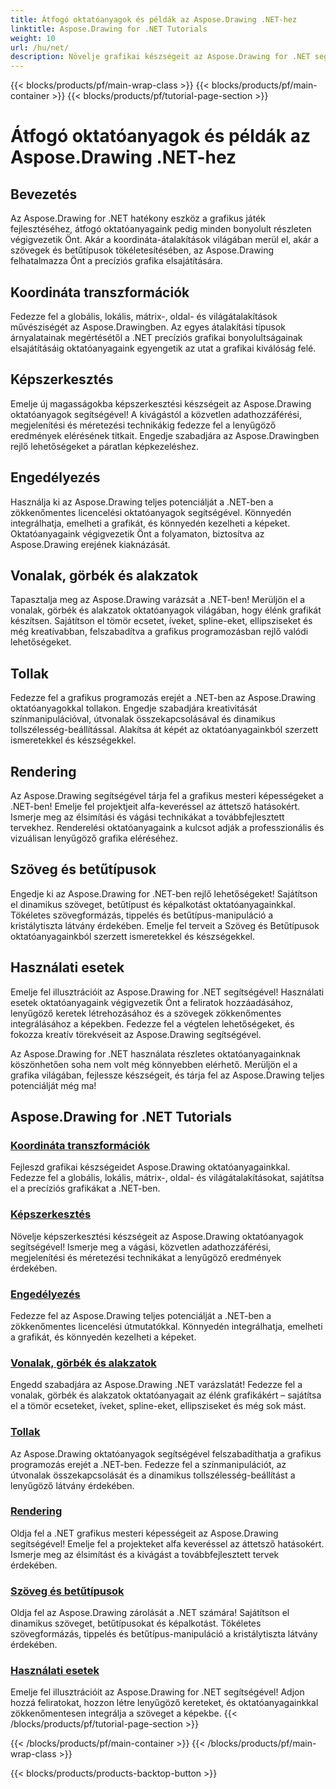 ```yaml
---
title: Átfogó oktatóanyagok és példák az Aspose.Drawing .NET-hez
linktitle: Aspose.Drawing for .NET Tutorials
weight: 10
url: /hu/net/
description: Növelje grafikai készségeit az Aspose.Drawing for .NET segítségével! A pontos koordinátatranszformációktól a dinamikus szövegekig és betűtípusokig oktatóanyagaink felszabadítják a grafikában rejlő lehetőségeket.
---
```


{{< blocks/products/pf/main-wrap-class >}}
{{< blocks/products/pf/main-container >}}
{{< blocks/products/pf/tutorial-page-section >}}

# Átfogó oktatóanyagok és példák az Aspose.Drawing .NET-hez


## Bevezetés

Az Aspose.Drawing for .NET hatékony eszköz a grafikus játék fejlesztéséhez, átfogó oktatóanyagaink pedig minden bonyolult részleten végigvezetik Önt. Akár a koordináta-átalakítások világában merül el, akár a szövegek és betűtípusok tökéletesítésében, az Aspose.Drawing felhatalmazza Önt a precíziós grafika elsajátítására.

## Koordináta transzformációk
Fedezze fel a globális, lokális, mátrix-, oldal- és világátalakítások művésziségét az Aspose.Drawingben. Az egyes átalakítási típusok árnyalatainak megértésétől a .NET precíziós grafikai bonyolultságainak elsajátításáig oktatóanyagaink egyengetik az utat a grafikai kiválóság felé.

## Képszerkesztés
Emelje új magasságokba képszerkesztési készségeit az Aspose.Drawing oktatóanyagok segítségével! A kivágástól a közvetlen adathozzáférési, megjelenítési és méretezési technikákig fedezze fel a lenyűgöző eredmények elérésének titkait. Engedje szabadjára az Aspose.Drawingben rejlő lehetőségeket a páratlan képkezeléshez.

## Engedélyezés
Használja ki az Aspose.Drawing teljes potenciálját a .NET-ben a zökkenőmentes licencelési oktatóanyagok segítségével. Könnyedén integrálhatja, emelheti a grafikát, és könnyedén kezelheti a képeket. Oktatóanyagaink végigvezetik Önt a folyamaton, biztosítva az Aspose.Drawing erejének kiaknázását.

## Vonalak, görbék és alakzatok
Tapasztalja meg az Aspose.Drawing varázsát a .NET-ben! Merüljön el a vonalak, görbék és alakzatok oktatóanyagok világában, hogy élénk grafikát készítsen. Sajátítson el tömör ecsetet, íveket, spline-eket, ellipsziseket és még kreatívabban, felszabadítva a grafikus programozásban rejlő valódi lehetőségeket.

## Tollak
Fedezze fel a grafikus programozás erejét a .NET-ben az Aspose.Drawing oktatóanyagokkal tollakon. Engedje szabadjára kreativitását színmanipulációval, útvonalak összekapcsolásával és dinamikus tollszélesség-beállítással. Alakítsa át képét az oktatóanyagainkból szerzett ismeretekkel és készségekkel.

## Rendering
Az Aspose.Drawing segítségével tárja fel a grafikus mesteri képességeket a .NET-ben! Emelje fel projektjeit alfa-keveréssel az áttetsző hatásokért. Ismerje meg az élsimítási és vágási technikákat a továbbfejlesztett tervekhez. Renderelési oktatóanyagaink a kulcsot adják a professzionális és vizuálisan lenyűgöző grafika eléréséhez.

## Szöveg és betűtípusok
Engedje ki az Aspose.Drawing for .NET-ben rejlő lehetőségeket! Sajátítson el dinamikus szöveget, betűtípust és képalkotást oktatóanyagainkkal. Tökéletes szövegformázás, tippelés és betűtípus-manipuláció a kristálytiszta látvány érdekében. Emelje fel terveit a Szöveg és Betűtípusok oktatóanyagainkból szerzett ismeretekkel és készségekkel.

## Használati esetek
Emelje fel illusztrációit az Aspose.Drawing for .NET segítségével! Használati esetek oktatóanyagaink végigvezetik Önt a feliratok hozzáadásához, lenyűgöző keretek létrehozásához és a szövegek zökkenőmentes integrálásához a képekben. Fedezze fel a végtelen lehetőségeket, és fokozza kreatív törekvéseit az Aspose.Drawing segítségével.

Az Aspose.Drawing for .NET használata részletes oktatóanyagainknak köszönhetően soha nem volt még könnyebben elérhető. Merüljön el a grafika világában, fejlessze készségeit, és tárja fel az Aspose.Drawing teljes potenciálját még ma!

## Aspose.Drawing for .NET Tutorials
### [Koordináta transzformációk](./coordinate-transformations/)
Fejleszd grafikai készségeidet Aspose.Drawing oktatóanyagainkkal. Fedezze fel a globális, lokális, mátrix-, oldal- és világátalakításokat, sajátítsa el a precíziós grafikákat a .NET-ben.
### [Képszerkesztés](./image-editing/)
Növelje képszerkesztési készségeit az Aspose.Drawing oktatóanyagok segítségével! Ismerje meg a vágási, közvetlen adathozzáférési, megjelenítési és méretezési technikákat a lenyűgöző eredmények érdekében.
### [Engedélyezés](./licensing/)
Fedezze fel az Aspose.Drawing teljes potenciálját a .NET-ben a zökkenőmentes licencelési útmutatókkal. Könnyedén integrálhatja, emelheti a grafikát, és könnyedén kezelheti a képeket.
### [Vonalak, görbék és alakzatok](./lines-curves-and-shapes/)
Engedd szabadjára az Aspose.Drawing .NET varázslatát! Fedezze fel a vonalak, görbék és alakzatok oktatóanyagait az élénk grafikákért – sajátítsa el a tömör ecseteket, íveket, spline-eket, ellipsziseket és még sok mást.
### [Tollak](./pens/)
Az Aspose.Drawing oktatóanyagok segítségével felszabadíthatja a grafikus programozás erejét a .NET-ben. Fedezze fel a színmanipulációt, az útvonalak összekapcsolását és a dinamikus tollszélesség-beállítást a lenyűgöző látvány érdekében.
### [Rendering](./rendering/)
Oldja fel a .NET grafikus mesteri képességeit az Aspose.Drawing segítségével! Emelje fel a projekteket alfa keveréssel az áttetsző hatásokért. Ismerje meg az élsimítást és a kivágást a továbbfejlesztett tervek érdekében.
### [Szöveg és betűtípusok](./text-and-fonts/)
Oldja fel az Aspose.Drawing zárolását a .NET számára! Sajátítson el dinamikus szöveget, betűtípusokat és képalkotást. Tökéletes szövegformázás, tippelés és betűtípus-manipuláció a kristálytiszta látvány érdekében.
### [Használati esetek](./use-cases/)
Emelje fel illusztrációit az Aspose.Drawing for .NET segítségével! Adjon hozzá feliratokat, hozzon létre lenyűgöző kereteket, és oktatóanyagainkkal zökkenőmentesen integrálja a szöveget a képekbe.
{{< /blocks/products/pf/tutorial-page-section >}}

{{< /blocks/products/pf/main-container >}}
{{< /blocks/products/pf/main-wrap-class >}}

{{< blocks/products/products-backtop-button >}}
